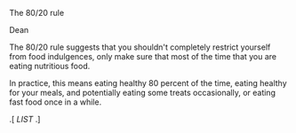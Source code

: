 
The 80/20 rule

Dean


The 80/20 rule suggests that you shouldn't completely restrict yourself from food indulgences, only make sure that most of the time that you are eating nutritious food.

In practice, this means eating healthy 80 percent of the time, eating healthy for your meals, and potentially eating some treats occasionally, or eating fast food once in a while.


.[
$LIST$
.]
